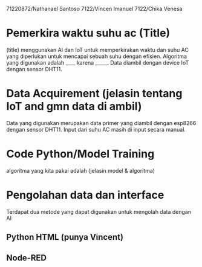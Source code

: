 71220872/Nathanael Santoso
7122/Vincen Imanuel
7122/Chika Venesa

# Pemerkira waktu suhu ac (Title)

(title) menggunakan AI dan IoT untuk memperkirakan waktu dan suhu AC yang diperlukan untuk mencapai sebuah suhu dengan efisien. Algoritma yang digunakan adalah ____ karena _____. Data diambil dengan device IoT dengan sensor DHT11.  

# Data Acquirement (jelasin  tentang IoT and gmn data di ambil)

Data yang digunakan merupakan data primer yang diambil dengan esp8266 dengan sensor DHT11. Input dari suhu AC masih di input secara manual.

# Code Python/Model Training

algoritma yang kita pakai adalah
(jelasin model & algoritma)

# Pengolahan data dan interface

Terdapat dua metode yang dapat digunakan untuk mengolah data dengan AI


## Python HTML (punya Vincent)

## Node-RED
